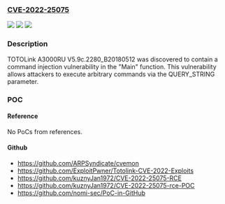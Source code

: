 ### [CVE-2022-25075](https://cve.mitre.org/cgi-bin/cvename.cgi?name=CVE-2022-25075)
![](https://img.shields.io/static/v1?label=Product&message=n%2Fa&color=blue)
![](https://img.shields.io/static/v1?label=Version&message=n%2Fa&color=blue)
![](https://img.shields.io/static/v1?label=Vulnerability&message=n%2Fa&color=brighgreen)

### Description

TOTOLink A3000RU V5.9c.2280_B20180512 was discovered to contain a command injection vulnerability in the "Main" function. This vulnerability allows attackers to execute arbitrary commands via the QUERY_STRING parameter.

### POC

#### Reference
No PoCs from references.

#### Github
- https://github.com/ARPSyndicate/cvemon
- https://github.com/ExploitPwner/Totolink-CVE-2022-Exploits
- https://github.com/kuznyJan1972/CVE-2022-25075-RCE
- https://github.com/kuznyJan1972/CVE-2022-25075-rce-POC
- https://github.com/nomi-sec/PoC-in-GitHub

